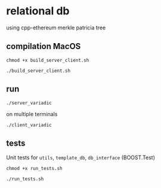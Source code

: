 # relational db

using cpp-ethereum merkle patricia tree

## compilation MacOS

`chmod +x build_server_client.sh`

`./build_server_client.sh`

## run

`./server_variadic`

on multiple terminals

`./client_variadic`

## tests

Unit tests for `utils`, `template_db`, `db_interface` (BOOST.Test)

`chmod +x run_tests.sh`

`./run_tests.sh`
